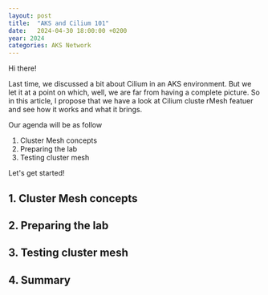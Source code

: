 ```yaml
---
layout: post
title:  "AKS and Cilium 101"
date:   2024-04-30 18:00:00 +0200
year: 2024
categories: AKS Network
---
```


Hi there!

Last time, we discussed a bit about Cilium in an AKS environment.
But we let it at a point on which, well, we are far from having a complete picture. So in this article, I propose that we have a look at Cilium cluste rMesh featuer and see how it works and what it brings.

Our agenda will be as follow

1. Cluster Mesh concepts
2. Preparing the lab
3. Testing cluster mesh

Let's get started!

## 1. Cluster Mesh concepts




## 2. Preparing the lab



## 3. Testing cluster mesh


## 4. Summary



